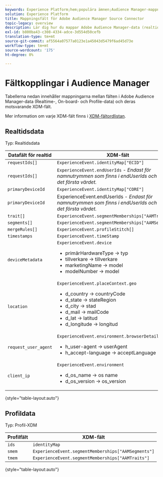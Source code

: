 ```yaml
---
keywords: Experience Platform;hem;populära ämnen;Audience Manager-mappning;målgruppshanterarmappning
solution: Experience Platform
title: Mappningsfält för Adobe Audience Manager Source Connector
topic-legacy: overview
description: Lär dig hur du mappar Adobe Audience Manager-data (realtids-, onboardations- och profildata) till motsvarande XDM-fält (Experience Data Model) för Audience Manager-källkopplingen.
exl-id: b800ba43-c308-4334-adce-3d554d50cefb
translation-type: tm+mt
source-git-commit: af5564a07577a0123e1a45043d5479f6ad45d73e
workflow-type: tm+mt
source-wordcount: '175'
ht-degree: 0%

---
```


# Fältkopplingar i Audience Manager

Tabellerna nedan innehåller mappningarna mellan fälten i Adobe Audience Manager-data (Realtime-, On-board- och Profile-data) och deras motsvarande XDM-fält.

Mer information om varje XDM-fält finns i [XDM-fältordlistan](../../../../xdm/schema/field-dictionary.md).

## Realtidsdata

Typ: Realtidsdata

| Datafält för realtid | XDM-fält |
| --- | --- |
| `requestIds[]` | `ExperienceEvent.identityMap["ECID"]` |
| `requestIds[]` | `ExperienceEvent.endUserIds` -  *Endast för namnutrymmen som finns i endUserIds och endast det första värdet.* |
| `primaryDeviceId` | `ExperienceEvent.identityMap["CORE"]` |
| `primaryDeviceId` | ExperienceEvent.endUserIds - *Endast för namnutrymmen som finns i endUserIds och endast det första värdet.* |
| `trait[] ` | `ExperienceEvent.segmentMemberships["AAMTraits"]` |
| `segments[]` | `ExperienceEvent.segmentMemberships["AAMSegments"]` |
| `mergeRules[]` | `ExperienceEvent.profileStitch[]` |
| `timestamps` | `ExperienceEvent.timeStamp` |
| `deviceMetadata` | `ExperienceEvent.device` <ul><li>primärHardwareType → typ</li><li>tillverkare → tillverkare</li><li>marketingName → model</li><li>modelNumber → model</li></ul> |
| `location` | `ExperienceEvent.placeContext.geo` <ul><li>d_country → countryCode</li><li>d_state → stateRegion</li><li>d_city → stad</li><li>d_mail → mailCode</li><li>d_lat → latitud</li><li>d_longitude → longitud</li></ul> |
| `request_user_agent` | `ExperienceEvent.environment.browserDetails` <ul><li>h_user-agent → userAgent</li><li>h_accept-language → acceptLanguage</li></ul> |
| `client_ip` | `ExperienceEvent.environment` <ul><li>d_os_name → os name </li><li>d_os_version → os_version</li></ul> |

{style=&quot;table-layout:auto&quot;}

## Profildata

Typ: Profil-XDM

| Profilfält | XDM-fält |
| --- | --- |
| `ids` | `identityMap` |
| `smem` | `ExperienceEvent.segmentMemberships["AAMSegments"]` |
| `tmem` | `ExperienceEvent.segmentMemberships["AAMTraits"]` |

{style=&quot;table-layout:auto&quot;}
